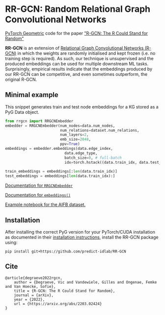 # RR-GCN: Random Relational Graph Convolutional Networks
[PyTorch Geometric](https://github.com/pyg-team/pytorch_geometric) code for the paper ["R-GCN: The R Could Stand for Random"](https://arxiv.org/abs/2203.02424)

**RR-GCN** is an extension of [Relational Graph Convolutional Networks (R-GCN)](https://arxiv.org/pdf/1703.06103.pdf) in which the weights are randomly initialised and kept frozen (i.e. no training step is required). As such, our technique is unsupervised and the produced embeddings can be used for multiple downstream ML tasks. Surprisingly, empirical results indicate that the embeddings produced by our RR-GCN can be competitive, and even sometimes outperform, the original R-GCN.

## Minimal example
This snippet generates train and test node embeddings for a KG stored as a PyG Data object. 
```python
from rrgcn import RRGCNEmbedder
embedder = RRGCNEmbedder(num_nodes=data.num_nodes, 
                         num_relations=dataset.num_relations, 
                         num_layers=2, 
                         emb_size=2048,
                         ppv=True)
embeddings = embedder.embeddings(data.edge_index, 
                           data.edge_type,
                           batch_size=0, # full-batch
                           idx=torch.hstack((data.train_idx, data.test_idx)))
                           
train_embeddings = embeddings[:len(data.train_idx)]
test_embeddings = embeddings[len(data.train_idx):] 
```
[Documentation for `RRGCNEmbedder`](rrgcn/random_rgcn_embedder.py#L43) 

[Documentation for `embeddings()`](rrgcn/random_rgcn_embedder.py#L161) 

[Example notebook for the AIFB dataset.](examples/aifb.ipynb)


## Installation
After installing the correct PyG version for your PyTorch/CUDA installation as documented in their [installation instructions](https://github.com/pyg-team/pytorch_geometric#installation), install the RR-GCN package using:

`pip install git+https://github.com/predict-idlab/RR-GCN`

## Cite
```
@article{degraeve2022rgcn,
    author = {Degraeve, Vic and Vandewiele, Gilles and Ongenae, Femke and Van Hoecke, Sofie},
    title = {R-GCN: The R Could Stand for Random},
    journal = {arXiv},
    year = {2022},
    url = {https://arxiv.org/abs/2203.02424}
}
```
